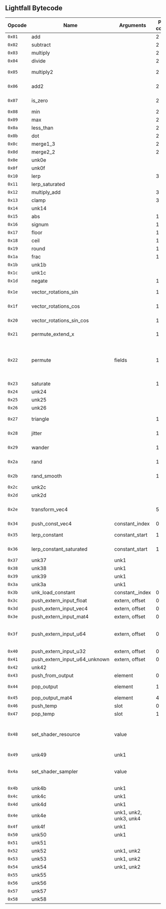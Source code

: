 ## Lightfall Bytecode
| Opcode | Name                          | Arguments              | Pop count | Operation                                                                          | Notes                                                                                             |
| ------ | ----------------------------- | ---------------------- | --------- | ---------------------------------------------------------------------------------- | ------------------------------------------------------------------------------------------------- |
| `0x01` | add                           |                        | 2         | push(`t1 + t0`)                                                                    |                                                                                                   |
| `0x02` | subtract                      |                        | 2         | push(`t1 - t0`)                                                                    |                                                                                                   |
| `0x03` | multiply                      |                        | 2         | push(`t1 * t0`)                                                                    |                                                                                                   |
| `0x04` | divide                        |                        | 2         | push(`t1 / t0`)                                                                    |                                                                                                   |
| `0x05` | multiply2                     |                        | 2         | push(`t1 * t0`)                                                                    | Exactly the same as normal multiply                                                               |
| `0x06` | add2                          |                        | 2         | push(`t1 + t0`)                                                                    | Exactly the same as normal add                                                                    |
| `0x07` | is_zero                       |                        | 2         | push(`t0 == float4(0)` )                                                           | Sets each element that is zero to 1                                                               |
| `0x08` | min                           |                        | 2         | push(`min(t1, t0)` )                                                               |                                                                                                   |
| `0x09` | max                           |                        | 2         | push(`max(t1, t0)` )                                                               |                                                                                                   |
| `0x0a` | less_than                     |                        | 2         | push(`t0 < t1`)                                                                    |                                                                                                   |
| `0x0b` | dot                           |                        | 2         | push(`dot(t1, t0)` )                                                               |                                                                                                   |
| `0x0c` | merge1_3                      |                        | 2         | push(`float4(t1.x, t0.xyz)` )                                                      |                                                                                                   |
| `0x0d` | merge2_2                      |                        | 2         | push(`float4(t1.xy, t0.xy)` )                                                      |                                                                                                   |
| `0x0e` | unk0e                         |                        |           |                                                                                    |                                                                                                   |
| `0x0f` | unk0f                         |                        |           |                                                                                    |                                                                                                   |
| `0x10` | lerp                          |                        | 3         | push(`lerp(t2, t1, t0)`)                                                           |                                                                                                   |
| `0x11` | lerp_saturated                |                        |           | push(`saturate(lerp(t2, t1, t0))`)                                                 |                                                                                                   |
| `0x12` | multiply_add                  |                        | 3         | push(`t1 * t2 + t0`)                                                               |                                                                                                   |
| `0x13` | clamp                         |                        | 3         | push(`clamp(t2, t1, t0)`)                                                          |                                                                                                   |
| `0x14` | unk14                         |                        |           |                                                                                    |                                                                                                   |
| `0x15` | abs                           |                        | 1         | push(`abs(t0)`)                                                                    |                                                                                                   |
| `0x16` | signum                        |                        | 1         | push(`sign(t0)`)                                                                   |                                                                                                   |
| `0x17` | floor                         |                        | 1         | push(`floor(t0)`)                                                                  |                                                                                                   |
| `0x18` | ceil                          |                        | 1         | push(`ceil(t0)`)                                                                   |                                                                                                   |
| `0x19` | round                         |                        | 1         | push(`round(t0)`)                                                                  |                                                                                                   |
| `0x1a` | frac                          |                        | 1         | push(`frac(t0)`)                                                                   |                                                                                                   |
| `0x1b` | unk1b                         |                        |           |                                                                                    |                                                                                                   |
| `0x1c` | unk1c                         |                        |           |                                                                                    |                                                                                                   |
| `0x1d` | negate                        |                        | 1         | push(`-t0`)                                                                        |                                                                                                   |
| `0x1e` | vector_rotations_sin          |                        | 1         | push(`_trig_helper_vector_sin_rotations_estimate(t0)`)                             | See below for implementation                                                                      |
| `0x1f` | vector_rotations_cos          |                        | 1         | push(`_trig_helper_vector_cos_rotations_estimate(t0)`)                             | See below for implementation                                                                      |
| `0x20` | vector_rotations_sin_cos      |                        | 1         | push(`_trig_helper_vector_sin_cos_rotations_estimate(t0)`)                         | See below for implementation                                                                      |
| `0x21` | permute_extend_x              |                        | 1         | push(`v.xxxx`)                                                                     | Same as `permute 0b00_00_00_00`                                                                   |
| `0x22` | permute                       | fields                 | 1         | push(`v.????`)                                                                     | `fields` is a bitfield specifying the swizzle patterns, 2 bits per element, starting with the MSB |
| `0x23` | saturate                      |                        | 1         | push(`saturate(t0)`)                                                               |                                                                                                   |
| `0x24` | unk24                         |                        |           |                                                                                    |                                                                                                   |
| `0x25` | unk25                         |                        |           |                                                                                    |                                                                                                   |
| `0x26` | unk26                         |                        |           |                                                                                    |                                                                                                   |
| `0x27` | triangle                      |                        | 1         | push(`triangle(t0)`)                                                               | See below for implementation                                                                      |
| `0x28` | jitter                        |                        | 1         | push(`jitter(t0)`)                                                                 | See below for implementation                                                                      |
| `0x29` | wander                        |                        | 1         | push(`wander(t0)`)                                                                 | See below for implementation                                                                      |
| `0x2a` | rand                          |                        | 1         | push(`rand(t0)`)                                                                   | See below for implementation                                                                      |
| `0x2b` | rand_smooth                   |                        | 1         | push(`rand_smooth(t0)`)                                                            | See below for implementation                                                                      |
| `0x2c` | unk2c                         |                        |           |                                                                                    |                                                                                                   |
| `0x2d` | unk2d                         |                        |           |                                                                                    |                                                                                                   |
| `0x2e` | transform_vec4                |                        | 5         | push(`mul(t0, float4x4(t1, t2, t3, t4))`)                                          | Order of the matrix depends on how you push it                                                    |
| `0x34` | push_const_vec4               | constant_index         | 0         | push(`constants[constant_index]`)                                                  |                                                                                                   |
| `0x35` | lerp_constant                 | constant_start         | 1         | push(`lerp(constants[constant_start], constants[constant_start+1], t0)`)           |                                                                                                   |
| `0x36` | lerp_constant_saturated       | constant_start         | 1         | push(`saturate(lerp(constants[constant_start], constants[constant_start+1], t0))`) |                                                                                                   |
| `0x37` | unk37                         | unk1                   |           |                                                                                    |                                                                                                   |
| `0x38` | unk38                         | unk1                   |           |                                                                                    |                                                                                                   |
| `0x39` | unk39                         | unk1                   |           |                                                                                    |                                                                                                   |
| `0x3a` | unk3a                         | unk1                   |           |                                                                                    |                                                                                                   |
| `0x3b` | unk_load_constant             | constant,_index        | 0         |                                                                                    |                                                                                                   |
| `0x3c` | push_extern_input_float       | extern, offset         | 0         | push(`get_extern<float>(stack, extern, offset*4)`)                                 | (offset is in bytes)                                                                              |
| `0x3d` | push_extern_input_vec4        | extern, offset         | 0         | push(`get_extern<float4>(stack, extern, offset*16)`)                               | (offset is in bytes)                                                                              |
| `0x3e` | push_extern_input_mat4        | extern, offset         | 0         | push(`get_extern<float4x4>(stack, extern, offset*16)`)                             | (offset is in bytes)                                                                              |
| `0x3f` | push_extern_input_u64         | extern, offset         | 0         | push(`get_extern<u64>(stack, extern, offset*8)`)                                   | Used for shader resource handles in DX11 (offset is in bytes)                                     |
| `0x40` | push_extern_input_u32         | extern, offset         | 0         | push(`get_extern<u32>(stack, extern, offset*4)`)                                   | (offset is in bytes)                                                                              |
| `0x41` | push_extern_input_u64_unknown | extern, offset         | 0         | push(`get_extern<u64>(stack, extern, offset*8)`)                                   | (offset is in bytes)                                                                              |
| `0x42` | unk42                         |                        |           |                                                                                    |                                                                                                   |
| `0x43` | push_from_output              | element                | 0         | push(`cbuffer[element]`)                                                           |                                                                                                   |
| `0x44` | pop_output                    | element                | 1         | `cbuffer[element] = t0`                                                            | Cbuffer is an array of float4's                                                                   |
| `0x45` | pop_output_mat4               | element                | 4         | `cbuffer[element..element+4] = [t0, t1, t2, t3]`                                   |                                                                                                   |
| `0x46` | push_temp                     | slot                   | 0         | push(`temp[slot]`)                                                                 |                                                                                                   |
| `0x47` | pop_temp                      | slot                   | 1         | `temp[slot] = t0`                                                                  |                                                                                                   |
| `0x48` | set_shader_resource           | value                  |           |                                                                                    | `value` is `ttttsssss`, where `t` is a `TfxShaderStage`, and `s` the assignment slot              |
| `0x49` | unk49                         | unk1                   |           |                                                                                    |                                                                                                   |
| `0x4a` | set_shader_sampler            | value                  |           |                                                                                    | See `set_shader_resource` for decoding the value                                                  |
| `0x4b` | unk4b                         | unk1                   |           |                                                                                    |                                                                                                   |
| `0x4c` | unk4c                         | unk1                   |           |                                                                                    |                                                                                                   |
| `0x4d` | unk4d                         | unk1                   |           |                                                                                    |                                                                                                   |
| `0x4e` | unk4e                         | unk1, unk2, unk3, unk4 |           |                                                                                    |                                                                                                   |
| `0x4f` | unk4f                         | unk1                   |           |                                                                                    |                                                                                                   |
| `0x50` | unk50                         | unk1                   |           |                                                                                    |                                                                                                   |
| `0x51` | unk51                         |                        |           |                                                                                    |                                                                                                   |
| `0x52` | unk52                         | unk1, unk2             |           |                                                                                    |                                                                                                   |
| `0x53` | unk53                         | unk1, unk2             |           |                                                                                    |                                                                                                   |
| `0x54` | unk54                         | unk1, unk2             |           |                                                                                    |                                                                                                   |
| `0x55` | unk55                         |                        |           |                                                                                    |                                                                                                   |
| `0x56` | unk56                         |                        |           |                                                                                    |                                                                                                   |
| `0x57` | unk57                         |                        |           |                                                                                    |                                                                                                   |
| `0x58` | unk58                         |                        |           |                                                                                    |                                                                                                   |